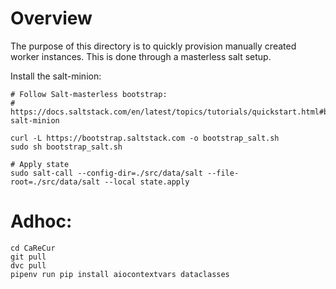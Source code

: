 # Overview

The purpose of this directory is to quickly provision manually created worker instances.  This is done through a masterless salt setup.

Install the salt-minion:

```
# Follow Salt-masterless bootstrap:
# https://docs.saltstack.com/en/latest/topics/tutorials/quickstart.html#bootstrap-salt-minion

curl -L https://bootstrap.saltstack.com -o bootstrap_salt.sh
sudo sh bootstrap_salt.sh
```

```
# Apply state
sudo salt-call --config-dir=./src/data/salt --file-root=./src/data/salt --local state.apply
```

# Adhoc:
```
cd CaReCur
git pull
dvc pull
pipenv run pip install aiocontextvars dataclasses
```